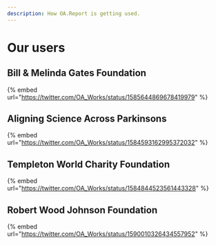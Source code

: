 ```yaml
---
description: How OA.Report is getting used.
---
```


# Our users

## Bill & Melinda Gates Foundation

{% embed url="https://twitter.com/OA_Works/status/1585644869678419979" %}

## Aligning Science Across Parkinsons

{% embed url="https://twitter.com/OA_Works/status/1584593162995372032" %}

## Templeton World Charity Foundation

{% embed url="https://twitter.com/OA_Works/status/1584844523561443328" %}

## Robert Wood Johnson Foundation

{% embed url="https://twitter.com/OA_Works/status/1590010326434557952" %}
